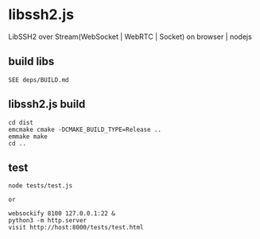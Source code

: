 # libssh2.js
LibSSH2 over Stream(WebSocket | WebRTC | Socket) on browser | nodejs


## build libs
	SEE deps/BUILD.md

## libssh2.js build
	cd dist
	emcmake cmake -DCMAKE_BUILD_TYPE=Release ..
	emmake make
	cd ..

## test
	node tests/test.js

	or
	
	websockify 8100 127.0.0.1:22 & 
	python3 -m http.server
	visit http://host:8000/tests/test.html 

